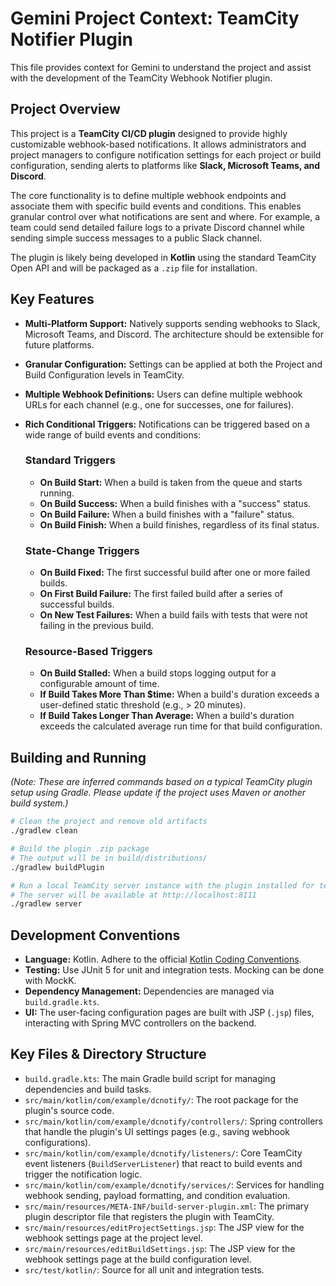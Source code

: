 # Gemini Project Context: TeamCity Notifier Plugin

This file provides context for Gemini to understand the project and assist with the development of the TeamCity Webhook Notifier plugin.

## Project Overview

This project is a **TeamCity CI/CD plugin** designed to provide highly customizable webhook-based notifications. It allows administrators and project managers to configure notification settings for each project or build configuration, sending alerts to platforms like **Slack, Microsoft Teams, and Discord**.

The core functionality is to define multiple webhook endpoints and associate them with specific build events and conditions. This enables granular control over what notifications are sent and where. For example, a team could send detailed failure logs to a private Discord channel while sending simple success messages to a public Slack channel.

The plugin is likely being developed in **Kotlin** using the standard TeamCity Open API and will be packaged as a `.zip` file for installation.

## Key Features

*   **Multi-Platform Support:** Natively supports sending webhooks to Slack, Microsoft Teams, and Discord. The architecture should be extensible for future platforms.
*   **Granular Configuration:** Settings can be applied at both the Project and Build Configuration levels in TeamCity.
*   **Multiple Webhook Definitions:** Users can define multiple webhook URLs for each channel (e.g., one for successes, one for failures).
*   **Rich Conditional Triggers:** Notifications can be triggered based on a wide range of build events and conditions:

    ### Standard Triggers
    *   **On Build Start:** When a build is taken from the queue and starts running.
    *   **On Build Success:** When a build finishes with a "success" status.
    *   **On Build Failure:** When a build finishes with a "failure" status.
    *   **On Build Finish:** When a build finishes, regardless of its final status.

    ### State-Change Triggers
    *   **On Build Fixed:** The first successful build after one or more failed builds.
    *   **On First Build Failure:** The first failed build after a series of successful builds.
    *   **On New Test Failures:** When a build fails with tests that were not failing in the previous build.

    ### Resource-Based Triggers
    *   **On Build Stalled:** When a build stops logging output for a configurable amount of time.
    *   **If Build Takes More Than $time:** When a build's duration exceeds a user-defined static threshold (e.g., > 20 minutes).
    *   **If Build Takes Longer Than Average:** When a build's duration exceeds the calculated average run time for that build configuration.

## Building and Running

*(Note: These are inferred commands based on a typical TeamCity plugin setup using Gradle. Please update if the project uses Maven or another build system.)*

```bash
# Clean the project and remove old artifacts
./gradlew clean

# Build the plugin .zip package
# The output will be in build/distributions/
./gradlew buildPlugin

# Run a local TeamCity server instance with the plugin installed for testing
# The server will be available at http://localhost:8111
./gradlew server
```

## Development Conventions

*   **Language:** Kotlin. Adhere to the official [Kotlin Coding Conventions](https://kotlinlang.org/docs/coding-conventions.html).
*   **Testing:** Use JUnit 5 for unit and integration tests. Mocking can be done with MockK.
*   **Dependency Management:** Dependencies are managed via `build.gradle.kts`.
*   **UI:** The user-facing configuration pages are built with JSP (`.jsp`) files, interacting with Spring MVC controllers on the backend.

## Key Files & Directory Structure

*   `build.gradle.kts`: The main Gradle build script for managing dependencies and build tasks.
*   `src/main/kotlin/com/example/dcnotify/`: The root package for the plugin's source code.
*   `src/main/kotlin/com/example/dcnotify/controllers/`: Spring controllers that handle the plugin's UI settings pages (e.g., saving webhook configurations).
*   `src/main/kotlin/com/example/dcnotify/listeners/`: Core TeamCity event listeners (`BuildServerListener`) that react to build events and trigger the notification logic.
*   `src/main/kotlin/com/example/dcnotify/services/`: Services for handling webhook sending, payload formatting, and condition evaluation.
*   `src/main/resources/META-INF/build-server-plugin.xml`: The primary plugin descriptor file that registers the plugin with TeamCity.
*   `src/main/resources/editProjectSettings.jsp`: The JSP view for the webhook settings page at the project level.
*   `src/main/resources/editBuildSettings.jsp`: The JSP view for the webhook settings page at the build configuration level.
*   `src/test/kotlin/`: Source for all unit and integration tests.
